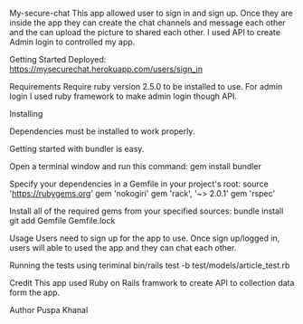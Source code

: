 My-secure-chat
  This app allowed user to sign in and sign up. Once they are inside the app they can create the chat channels and message each other and the can upload the picture to shared each other. I used API to create Admin login to controlled my app.

Getting Started
  Deployed: https://mysecurechat.herokuapp.com/users/sign_in

Requirements
  Require ruby version 2.5.0 to be installed to use. For admin login I used ruby framework to make admin login though API.

Installing

Dependencies must be installed to work properly.

Getting started with bundler is easy.

Open a terminal window and run this command:
  gem install bundler

Specify your dependencies in a Gemfile in your project's root:
  source 'https://rubygems.org'
  gem 'nokogiri'
  gem 'rack', '~> 2.0.1'
  gem 'rspec'

Install all of the required gems from your specified sources:
  bundle install
  git add Gemfile Gemfile.lock

Usage
  Users need to sign up for the app to use. Once sign up/logged in, users will able to used the app and they can chat each other.

Running the tests using teriminal
  bin/rails test -b test/models/article_test.rb

Credit
  This app used Ruby on Rails framwork to create API to collection data form the app.

Author
  Puspa Khanal
